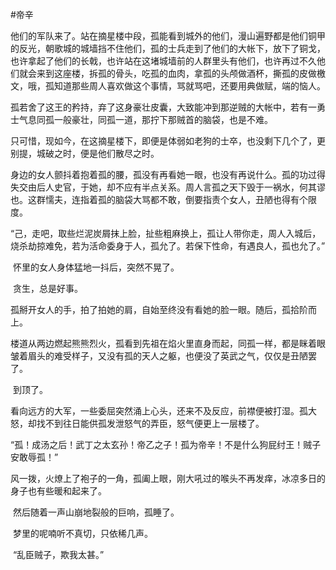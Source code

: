 #帝辛

​	他们的军队来了。站在摘星楼中段，孤能看到城外的他们，漫山遍野都是他们铜甲的反光，朝歌城的城墙挡不住他们，孤的士兵走到了他们的大帐下，放下了铜戈，也许拿起了他们的长戟，也许站在这堵城墙前的人群里头有他们，也许再过不久他们就会来到这座楼，拆孤的骨头，吃孤的血肉，拿孤的头颅做酒杯，撕孤的皮做檄文，哦，孤知道那些周人喜欢做这个事情，骂就骂吧，还要用典做赋，端的恼人。

​	孤若舍了这王的矜持，弃了这身豪壮皮囊，大致能冲到那逆贼的大帐中，若有一勇士气息同孤一般豪壮，同孤一道，那拧下那贼首的脑袋，也是不难。

​	只可惜，现如今，在这摘星楼下，即便是体弱如老狗的士卒，也没剩下几个了，更别提，城破之时，便是他们散尽之时。

​	身边的女人颤抖着抱着孤的腰，孤没有再看她一眼，也没有再说什么。孤的功过得失交由后人史官，于她，却不应有半点关系。周人言孤之天下毁于一祸水，何其谬也。这群懦夫，连指着孤的脑袋大骂都不敢，倒要指责个女人，丑陋也得有个限度。

​	“己，走吧，取些烂泥炭屑抹上脸，扯些粗麻换上，孤让人带你走，周人入城后，烧杀劫掠难免，若为活命委身于人，孤允了。若保下性命，有遇良人，孤也允了。”

​	怀里的女人身体猛地一抖后，突然不晃了。

​	贪生，总是好事。

​	孤掰开女人的手，拍了拍她的肩，自始至终没有看她的脸一眼。随后，孤拾阶而上。

​	楼道从两边燃起熊熊烈火，孤看到先祖在焰火里直身而起，同孤一样，都是眯着眼皱着眉头的难受样子，又没有孤的天人之躯，也便没了英武之气，仅仅是丑陋罢了。

​	到顶了。

​	看向远方的大军，一些委屈突然涌上心头，还来不及反应，前襟便被打湿。孤大怒，却找不到往日能供孤发泄怒气的弄臣，怒气便更上一层楼了。

​	“孤！成汤之后！武丁之太玄孙！帝乙之子！孤为帝辛！不是什么狗屁纣王！贼子安敢辱孤！”

​	风一拨，火燎上了袍子的一角，孤阖上眼，刚大吼过的喉头不再发痒，冰凉多日的身子也有些暖和起来了。

​	然后随着一声山崩地裂般的巨响，孤睡了。

​	梦里的呢喃听不真切，只依稀几声。

​	“乱臣贼子，欺我太甚。”